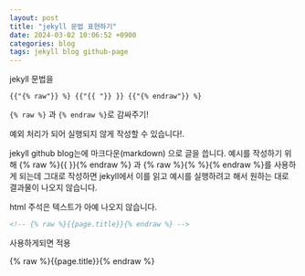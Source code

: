 ```yaml
---
layout: post
title: "jekyll 문법 표현하기"
date: 2024-03-02 10:06:52 +0900
categories: blog
tags: jekyll blog github-page
---
```


jekyll 문법을

```
{{"{% raw"}} %} {{"{{ "}} }} {{"{% endraw"}} %}
```

`{% raw %}` 과 `{% endraw %}`로 감싸주기!

예외 처리가 되어 실행되지 않게 작성할 수 있습니다!.

jekyll github blog는에 마크다운(markdown) 으로 글을 씁니다.
예시를 작성하기 위해 {% raw %}{{ }}{% endraw %} 과 {% raw %}{% %}{% endraw %}를 사용하게 되는데 그대로 작성하면 jekyll에서 이를 읽고 예시를 실행하려고 해서 원하는 대로 결과물이 나오지 않습니다.

html 주석은 텍스트가 아예 나오지 않습니다.

```html
<!-- {% raw %}{{page.title}}{% endraw %} -->
```

사용하게되면
적용

{% raw %}{{page.title}}{% endraw %}

```

```
